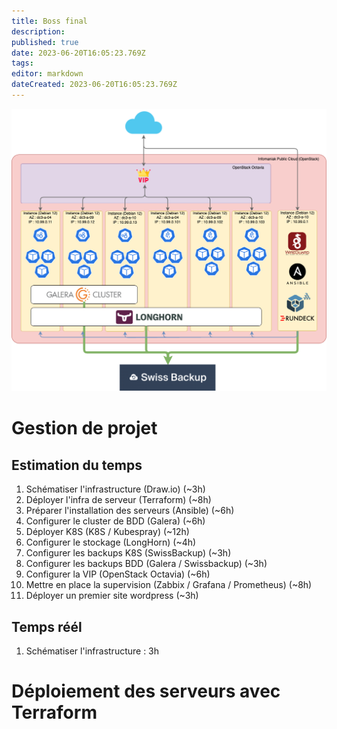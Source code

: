 ```yaml
---
title: Boss final
description: 
published: true
date: 2023-06-20T16:05:23.769Z
tags: 
editor: markdown
dateCreated: 2023-06-20T16:05:23.769Z
---
```


![bossfinal-schema.png](/projets/bossfinal-schema.png)

# Gestion de projet

## Estimation du temps
1. Schématiser l'infrastructure (Draw.io) (~3h)
1. Déployer l'infra de serveur (Terraform) (~8h)
1. Préparer l'installation des serveurs (Ansible) (~6h)
1. Configurer le cluster de BDD (Galera) (~6h)
1. Déployer K8S (K8S / Kubespray) (~12h)
1. Configurer le stockage (LongHorn) (~4h)
1. Configurer les backups K8S (SwissBackup) (~3h)
1. Configurer les backups BDD (Galera / Swissbackup) (~3h)
1. Configurer la VIP (OpenStack Octavia) (~6h)
1. Mettre en place la supervision (Zabbix / Grafana / Prometheus) (~8h)
1. Déployer un premier site wordpress (~3h)

## Temps réél
1. Schématiser l'infrastructure : 3h

# Déploiement des serveurs avec Terraform
